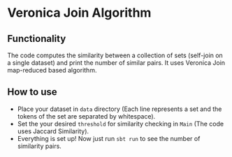 # Veronica Join Algorithm

## Functionality
The code computes the similarity between a collection of sets (self-join on a single dataset) and print the number of similar pairs. It uses Veronica Join map-reduced based algorithm. 

## How to use
- Place your dataset in `data` directory (Each line represents a set and the tokens of the set are separated by whitespace).
- Set the your desired `threshold` for similarity checking in `Main` (The code uses Jaccard Similarity).
- Everything is set up! Now just run `sbt run` to see the number of similarity pairs.
